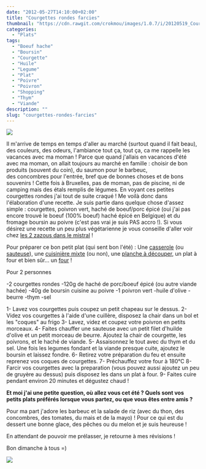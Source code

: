 ```yaml
---
date: "2012-05-27T14:10:00+02:00"
title: "Courgettes rondes farcies"
thumbnail: "https://cdn.rawgit.com/crokmou/images/1.0.7/i/20120519_Courgettes_rondes_farcies_poivron_0024.jpg"
categories:
  - "Plats"
tags:
  - "Boeuf hache"
  - "Boursin"
  - "Courgette"
  - "Huile"
  - "Legume"
  - "Plat"
  - "Poivre"
  - "Poivron"
  - "Shopping"
  - "Thym"
  - "Viande"
description: ""
slug: "courgettes-rondes-farcies"
---
```


[![](http://2.bp.blogspot.com/-wYfhnX1P5os/UCbgGy0TV-I/AAAAAAAADCs/NWAL9CdNQz8/s320/20120519_Courgettes_rondes_farcies_poivron_0024.jpg)](http://2.bp.blogspot.com/-wYfhnX1P5os/UCbgGy0TV-I/AAAAAAAADCs/NWAL9CdNQz8/s1600/20120519_Courgettes_rondes_farcies_poivron_0024.jpg)

Il m'arrive de temps en temps d'aller au marché (surtout quand il fait beau), des couleurs, des odeurs, l'ambiance tout ça, tout ça, ca me rappelle les vacances avec ma moman ! Parce que quand j'allais en vacances d'été avec ma moman, on allait toujours au marché en famille : choisir de bon produits (souvent du coin), du saumon pour le barbeuc, des concombres pour l'entrée, bref que de bonnes choses et de bons souvenirs ! Cette fois à Bruxelles, pas de moman, pas de piscine, ni de camping mais des étals remplis de légumes. En voyant ces petites courgettes rondes j'ai tout de suite craqué ! Me voilà donc dans l'élaboration d'une recette. Je suis partie dans quelque chose d'assez simple : courgettes, poivron vert, haché de boeuf/porc épicé (oui j'ai pas encore trouvé le boeuf (100% boeuf) haché épicé en Belgique) et du fromage boursin au poivre (c'est pas vrai je suis PAS accro !). Si vous désirez une recette un peu plus végétarienne je vous conseille d'aller voir chez [les 2 zazous dans le mistral](http://mistralzazou.blogspot.com/2012/05/petits-farcis-vegetariens-ricotta.html) !

Pour préparer ce bon petit plat (qui sent bon l'été) : Une [casserole](http://www.rueducommerce.fr/m/pl/malid:115) (ou [sauteuse](http://www.rueducommerce.fr/m/pl/malid:15123301)), une [cuisinière mixte](http://www.rueducommerce.fr/index/cuisiniere%20mixte) (ou non), une [planche à découper](http://www.blogger.com/%22http://www.rueducommerce.fr/m/pl/malid:4820408%20%22), un plat à four et bien sûr... un [four](http://www.rueducommerce.fr/m/pl/malid:9404136) !

Pour 2 personnes

-2 courgettes rondes -120g de haché de porc/boeuf épicé (ou autre viande hachée) -40g de boursin cuisine au poivre -1 poivron vert -huile d'olive -beurre -thym -sel

1- Lavez vos courgettes puis coupez un petit chapeau sur le dessus. 2- Videz vos courgettes à l'aide d'une cuillère, disposez la chair dans un bol et les "coques" au frigo 3- Lavez, videz et coupez votre poivron en petits morceaux. 4- Faites chauffer une sauteuse avec un petit filet d'huilde d'olive et un petit morceau de beurre. Ajoutez la chair de courgette, les poivrons, et le haché de viande. 5- Assaisonnez le tout avec du thym et du sel. Une fois les legumes fondant et la viande presque cuite, ajoutez le boursin et laissez fondre. 6- Retirez votre préparation du feu et ensuite reprenez vos coques de courgettes. 7- Préchauffez votre four à 180°C 8- Farcir vos courgettes avec la preparation (vous pouvez aussi ajoutez un peu de gruyère au dessus) puis disposez les dans un plat à four. 9- Faites cuire pendant environ 20 minutes et dégustez chaud !

**Et moi j'ai une petite question, où allez vous cet été ? Quels sont vos petits plats préférés lorsque vous partez, ou que vous êtes entre amis ?**

Pour ma part j'adore les barbeuc et la salade de riz (avec du thon, des concombres, des tomates, du mais et de la mayo) ! Pour ce qui est du dessert une bonne glace, des pêches ou du melon et je suis heureuse !

En attendant de pouvoir me prélasser, je retourne à mes révisions !

Bon dimanche à tous =)

[![](http://1.bp.blogspot.com/-7DPn2lv5DHs/T8InosiRAiI/AAAAAAAACcU/72rAhOPEyGw/s1600/cute-white-kitten-head-emoticon-110.gif)](http://1.bp.blogspot.com/-7DPn2lv5DHs/T8InosiRAiI/AAAAAAAACcU/72rAhOPEyGw/s1600/cute-white-kitten-head-emoticon-110.gif)